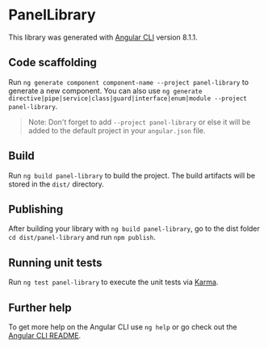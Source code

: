 # PanelLibrary

This library was generated with [Angular CLI](https://github.com/angular/angular-cli) version 8.1.1.

## Code scaffolding

Run `ng generate component component-name --project panel-library` to generate a new component. You can also use `ng generate directive|pipe|service|class|guard|interface|enum|module --project panel-library`.
> Note: Don't forget to add `--project panel-library` or else it will be added to the default project in your `angular.json` file. 

## Build

Run `ng build panel-library` to build the project. The build artifacts will be stored in the `dist/` directory.

## Publishing

After building your library with `ng build panel-library`, go to the dist folder `cd dist/panel-library` and run `npm publish`.

## Running unit tests

Run `ng test panel-library` to execute the unit tests via [Karma](https://karma-runner.github.io).

## Further help

To get more help on the Angular CLI use `ng help` or go check out the [Angular CLI README](https://github.com/angular/angular-cli/blob/master/README.md).
